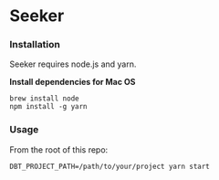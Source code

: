# Seeker

### Installation

Seeker requires node.js and yarn.

**Install dependencies for Mac OS**
```shell
brew install node
npm install -g yarn
```

### Usage

From the root of this repo:

```shell
DBT_PROJECT_PATH=/path/to/your/project yarn start
```